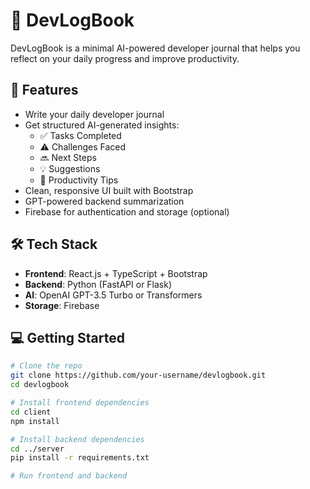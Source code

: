 # 📝 DevLogBook

DevLogBook is a minimal AI-powered developer journal that helps you reflect on your daily progress and improve productivity.

## 🚀 Features

- Write your daily developer journal
- Get structured AI-generated insights:
  - ✅ Tasks Completed
  - ⚠️ Challenges Faced
  - 🔜 Next Steps
  - 💡 Suggestions
  - 🧠 Productivity Tips
- Clean, responsive UI built with Bootstrap
- GPT-powered backend summarization
- Firebase for authentication and storage (optional)

## 🛠️ Tech Stack

- **Frontend**: React.js + TypeScript + Bootstrap
- **Backend**: Python (FastAPI or Flask)
- **AI**: OpenAI GPT-3.5 Turbo or Transformers
- **Storage**: Firebase

## 💻 Getting Started

```bash
# Clone the repo
git clone https://github.com/your-username/devlogbook.git
cd devlogbook

# Install frontend dependencies
cd client
npm install

# Install backend dependencies
cd ../server
pip install -r requirements.txt

# Run frontend and backend
